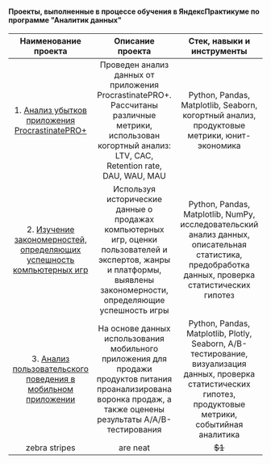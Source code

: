 #### Проекты, выполненные в процессе обучения в ЯндексПрактикуме по программе "Аналитик данных"


| Наименование проекта | Описание проекта| Стек, навыки и инструменты |
|:-------------: |:---------------:| :-------------:|
|  1. [Анализ убытков приложения ProcrastinatePRO+](https://github.com/Uhmilochka/Portfolio/tree/main/Project%201)   | Проведен анализ данных от приложения ProcrastinatePRO+. Рассчитаны различные метрики, использован когортный анализ: LTV, CAC, Retention rate, DAU, WAU, MAU |  Python, Pandas, Matplotlib, Seaborn, когортный анализ, продуктовые метрики, юнит-экономика  |
| 2. [Изучение закономерностей, определяющих успешность компьютерных игр](https://github.com/Uhmilochka/Portfolio/tree/main/Project%202) | Используя исторические данные о продажах компьютерных игр, оценки пользователей и экспертов, жанры и платформы, выявлены закономерности, определяющие успешность игры  | Python, Pandas, Matplotlib, NumPy, исследовательский анализ данных, описательная статистика, предобработка данных, проверка статистических гипотез |
| 3. [Анализ пользовательского поведения в мобильном приложении](https://github.com/Uhmilochka/Portfolio/tree/main/Project%203) | На основе данных использования мобильного приложения для продажи продуктов питания проанализирована воронка продаж, а также оценены результаты A/A/B-тестирования | Python, Pandas, Matplotlib, Plotly, Seaborn, A/B-тестирование, визуализация данных, проверка статистических гипотез, продуктовые метрики, событийная аналитика |
| zebra stripes | are neat        |        ~~$1~~ |
